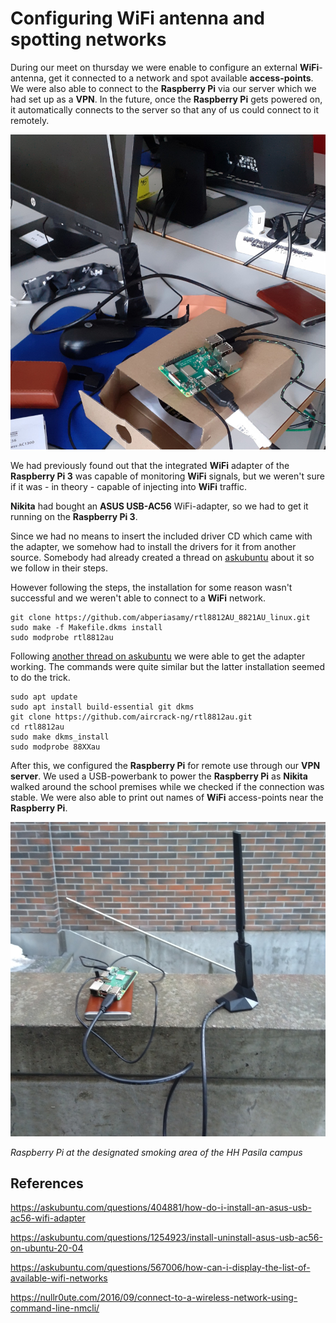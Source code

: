 # Configuring WiFi antenna and spotting networks

During our meet on thursday we were enable to configure an external **WiFi**-antenna, get it connected to a network and spot available **access-points**. We were also able to connect to the **Raspberry Pi** via our server which we had set up as a **VPN**. In the future, once the **Raspberry Pi** gets powered on, it automatically connects to the server so that any of us could connect to it remotely.

![raspiwifi001](./imgs/raspiwifi001.jpg)

We had previously found out that the integrated **WiFi** adapter of the **Raspberry Pi 3** was capable of monitoring **WiFi** signals, but we weren't sure if it was - in theory - capable of injecting into **WiFi** traffic.

**Nikita** had bought an **ASUS USB-AC56** WiFi-adapter, so we had to get it running on the **Raspberry Pi 3**.

Since we had no means to insert the included driver CD which came with the adapter, we somehow had to install the drivers for it from another source. Somebody had already created a thread on [askubuntu](https://askubuntu.com/questions/404881/how-do-i-install-an-asus-usb-ac56-wifi-adapter) about it so we follow in their steps.

However following the steps, the installation for some reason wasn't successful and we weren't able to connect to a **WiFi** network.

    git clone https://github.com/abperiasamy/rtl8812AU_8821AU_linux.git
    sudo make -f Makefile.dkms install
    sudo modprobe rtl8812au

Following [another thread on askubuntu](https://askubuntu.com/questions/1254923/install-uninstall-asus-usb-ac56-on-ubuntu-20-04) we were able to get the adapter working. The commands were quite similar but the latter installation seemed to do the trick.

```
sudo apt update
sudo apt install build-essential git dkms
git clone https://github.com/aircrack-ng/rtl8812au.git
cd rtl8812au
sudo make dkms_install
sudo modprobe 88XXau
```

After this, we configured the **Raspberry Pi** for remote use through our **VPN server**. We used a USB-powerbank to power the **Raspberry Pi** as **Nikita** walked around the school premises while we checked if the connection was stable. We were also able to print out names of **WiFi** access-points near the **Raspberry Pi**.

![raspiwifi002](./imgs/raspiwifi002.jpg)

_Raspberry Pi at the designated smoking area of the HH Pasila campus_

## References

https://askubuntu.com/questions/404881/how-do-i-install-an-asus-usb-ac56-wifi-adapter

https://askubuntu.com/questions/1254923/install-uninstall-asus-usb-ac56-on-ubuntu-20-04

https://askubuntu.com/questions/567006/how-can-i-display-the-list-of-available-wifi-networks

https://nullr0ute.com/2016/09/connect-to-a-wireless-network-using-command-line-nmcli/
